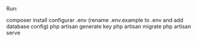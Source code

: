 Run:

composer install
configurar .env (rename .env.example to .env and add database config)
php artisan generate key
php artisan migrate
php artisan serve